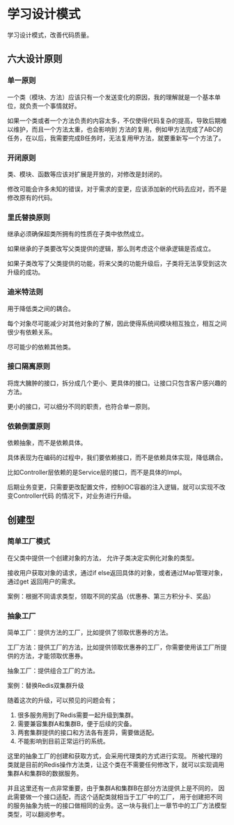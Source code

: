 # 学习设计模式
学习设计模式，改善代码质量。

## 六大设计原则

### 单一原则

一个类（模块、方法）应该只有一个发送变化的原因，我的理解就是一个基本单位，就负责一个事情就好。

如果一个类或者一个方法负责的内容太多，不仅使得代码复杂的提高，导致后期难以维护，而且一个方法太重，也会影响到
方法的复用，例如甲方法完成了ABC的任务，在以后，我需要完成B任务时，无法复用甲方法，就要重新写一个方法了。

### 开闭原则

类、模块、函数等应该对扩展是开放的，对修改是封闭的。

修改可能会许多未知的错误，对于需求的变更，应该添加新的代码去应对，而不是修改原有的代码。

### 里氏替换原则

继承必须确保超类所拥有的性质在子类中依然成立。

如果继承的子类要改写父类提供的逻辑，那么则考虑这个继承逻辑是否成立。

如果子类改写了父类提供的功能，将来父类的功能升级后，子类将无法享受到这次升级的成功。

### 迪米特法则

用于降低类之间的耦合。

每个对象尽可能减少对其他对象的了解，因此使得系统间模块相互独立，相互之间很少有依赖关系。

尽可能少的依赖其他类。

### 接口隔离原则

将庞大臃肿的接口，拆分成几个更小、更具体的接口。让接口只包含客户感兴趣的方法。

更小的接口，可以细分不同的职责，也符合单一原则。

### 依赖倒置原则

依赖抽象，而不是依赖具体。

具体表现为在编码的过程中，我们要依赖接口，而不是依赖具体实现，降低耦合。

比如Controller层依赖的是Service层的接口，而不是具体的Impl。

后期业务变更，只需要更改配置文件，控制IOC容器的注入逻辑，就可以实现不改变Controller代码
的情况下，对业务进行升级。

## 创建型

### 简单工厂模式

在父类中提供一个创建对象的方法， 允许子类决定实例化对象的类型。

接收用户获取对象的请求，通过if else返回具体的对象，或者通过Map管理对象，通过get
返回用户的需求。

案例：根据不同请求类型，领取不同的奖品（优惠券、第三方积分卡、奖品）

### 抽象工厂

简单工厂：提供方法的工厂，比如提供了领取优惠券的方法。

工厂方法：提供工厂的方法，比如提供领取优惠券的工厂，你需要使用该工厂所提供的方法，才能领取优惠券。

抽象工厂：提供组合工厂的方法。

案例：替换Redis双集群升级

随着这次的升级，可以预见的问题会有；

1. 很多服务用到了Redis需要一起升级到集群。
2. 需要兼容集群A和集群B，便于后续的灾备。
3. 两套集群提供的接口和方法各有差异，需要做适配。
4. 不能影响到目前正常运行的系统。

这里的抽象工厂的创建和获取方式，会采用代理类的方式进行实现。
所被代理的类就是目前的Redis操作方法类，让这个类在不需要任何修改下，就可以实现调用集群A和集群B的数据服务。

并且这里还有一点非常重要，由于集群A和集群B在部分方法提供上是不同的，
因此需要做一个接口适配，而这个适配类就相当于工厂中的工厂，
用于创建把不同的服务抽象为统一的接口做相同的业务。这一块与我们上一章节中的工厂方法模型类型，可以翻阅参考。

